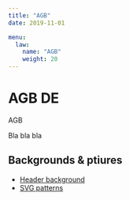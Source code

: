 ```yaml
---
title: "AGB"
date: 2019-11-01

menu: 
  law:
    name: "AGB"
    weight: 20
---
```


# AGB DE

AGB 

Bla bla bla

## Backgrounds & ptiures

* [Header background](https://pixabay.com/photos/white-painted-concrete-wall-concrete-888895/)
* [SVG patterns](https://www.heropatterns.com/)